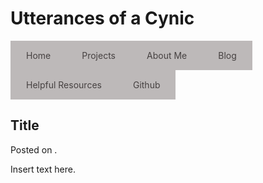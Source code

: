 # Utterances of a Cynic

<style>
      nav {
        display: flex;
        flex-wrap: wrap;
      }
      nav a {
        text-decoration: none;
        display: block;
        padding: 15px 25px;
        text-align: center;
        background-color: rgb(189, 185, 185);
        color: #464141;
        margin: 0;
      }
      nav a:hover {
        background-color: #777777;
        color: #ffffff;
      }
</style>

<base href="https://clin1234.githhub.io/">
<nav>
      <a href="index.html">Home</a>
      <a href="projects/index.html">Projects</a>
      <a href="aboutme.html">About Me</a>
      <a href="blog/index.html">Blog</a>
      <a href="resources.html">Helpful Resources</a>
      <a href="https://github.com/clin1234/">Github</a>
</nav>

## Title
Posted on .

Insert text here.
